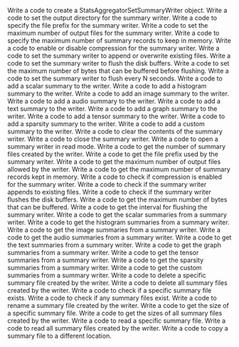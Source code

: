 Write a code to create a StatsAggregatorSetSummaryWriter object.
Write a code to set the output directory for the summary writer.
Write a code to specify the file prefix for the summary writer.
Write a code to set the maximum number of output files for the summary writer.
Write a code to specify the maximum number of summary records to keep in memory.
Write a code to enable or disable compression for the summary writer.
Write a code to set the summary writer to append or overwrite existing files.
Write a code to set the summary writer to flush the disk buffers.
Write a code to set the maximum number of bytes that can be buffered before flushing.
Write a code to set the summary writer to flush every N seconds.
Write a code to add a scalar summary to the writer.
Write a code to add a histogram summary to the writer.
Write a code to add an image summary to the writer.
Write a code to add a audio summary to the writer.
Write a code to add a text summary to the writer.
Write a code to add a graph summary to the writer.
Write a code to add a tensor summary to the writer.
Write a code to add a sparsity summary to the writer.
Write a code to add a custom summary to the writer.
Write a code to clear the contents of the summary writer.
Write a code to close the summary writer.
Write a code to open a summary writer in read mode.
Write a code to get the number of summary files created by the writer.
Write a code to get the file prefix used by the summary writer.
Write a code to get the maximum number of output files allowed by the writer.
Write a code to get the maximum number of summary records kept in memory.
Write a code to check if compression is enabled for the summary writer.
Write a code to check if the summary writer appends to existing files.
Write a code to check if the summary writer flushes the disk buffers.
Write a code to get the maximum number of bytes that can be buffered.
Write a code to get the interval for flushing the summary writer.
Write a code to get the scalar summaries from a summary writer.
Write a code to get the histogram summaries from a summary writer.
Write a code to get the image summaries from a summary writer.
Write a code to get the audio summaries from a summary writer.
Write a code to get the text summaries from a summary writer.
Write a code to get the graph summaries from a summary writer.
Write a code to get the tensor summaries from a summary writer.
Write a code to get the sparsity summaries from a summary writer.
Write a code to get the custom summaries from a summary writer.
Write a code to delete a specific summary file created by the writer.
Write a code to delete all summary files created by the writer.
Write a code to check if a specific summary file exists.
Write a code to check if any summary files exist.
Write a code to rename a summary file created by the writer.
Write a code to get the size of a specific summary file.
Write a code to get the sizes of all summary files created by the writer.
Write a code to read a specific summary file.
Write a code to read all summary files created by the writer.
Write a code to copy a summary file to a different location.